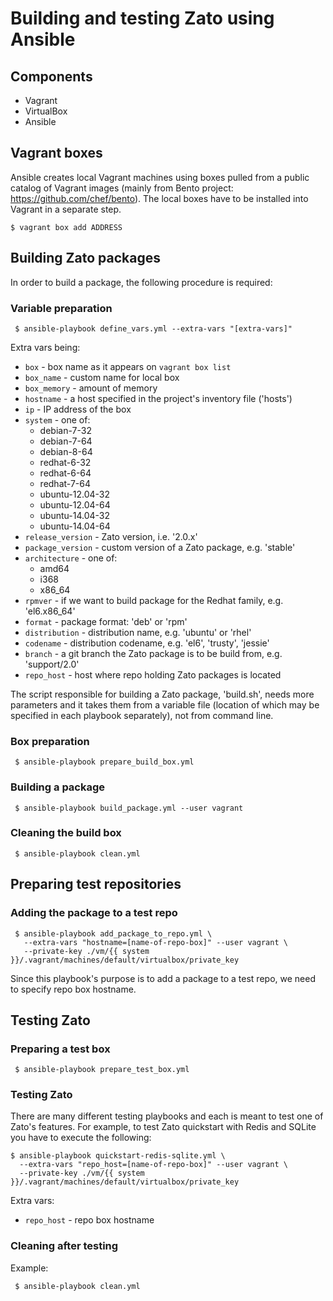 # Building and testing Zato using Ansible

## Components

* Vagrant
* VirtualBox
* Ansible

## Vagrant boxes

Ansible creates local Vagrant machines using boxes pulled from a public
catalog of Vagrant images (mainly from Bento project:
https://github.com/chef/bento). The local boxes have to be installed
into Vagrant in a separate step.

```
$ vagrant box add ADDRESS
```

## Building Zato packages

In order to build a package, the following procedure is required:

### Variable preparation

```
 $ ansible-playbook define_vars.yml --extra-vars "[extra-vars]"
```

Extra vars being:

- `box` - box name as it appears on `vagrant box list`
- `box_name` - custom name for local box
- `box_memory` - amount of memory
- `hostname` - a host specified in the project's inventory file ('hosts')
- `ip` - IP address of the box
- `system` - one of:
    - debian-7-32
    - debian-7-64
    - debian-8-64
    - redhat-6-32
    - redhat-6-64
    - redhat-7-64
    - ubuntu-12.04-32
    - ubuntu-12.04-64
    - ubuntu-14.04-32
    - ubuntu-14.04-64
- `release_version` - Zato version, i.e. '2.0.x'
- `package_version` - custom version of a Zato package, e.g. 'stable'
- `architecture` - one of:
    - amd64
    - i368
    - x86_64
- `rpmver` - if we want to build package for the Redhat family, e.g. 'el6.x86_64'
- `format` - package format: 'deb' or 'rpm'
- `distribution` - distribution name, e.g. 'ubuntu' or 'rhel'
- `codename` - distribution codename, e.g. 'el6', 'trusty', 'jessie'
- `branch` - a git branch the Zato package is to be build from, e.g. 'support/2.0'
- `repo_host` - host where repo holding Zato packages is located

The script responsible for building a Zato package, 'build.sh', needs
more parameters and it takes them from a variable file (location of which
may be specified in each playbook separately), not from command line.

### Box preparation

```
 $ ansible-playbook prepare_build_box.yml
```

### Building a package

```
 $ ansible-playbook build_package.yml --user vagrant
```

### Cleaning the build box

```
 $ ansible-playbook clean.yml
```

## Preparing test repositories

### Adding the package to a test repo

```
 $ ansible-playbook add_package_to_repo.yml \
   --extra-vars "hostname=[name-of-repo-box]" --user vagrant \
   --private-key ./vm/{{ system }}/.vagrant/machines/default/virtualbox/private_key
```

Since this playbook's purpose is to add a package to a test repo,
we need to specify repo box hostname.

## Testing Zato

### Preparing a test box

```
 $ ansible-playbook prepare_test_box.yml
```

### Testing Zato

There are many different testing playbooks and each is meant to test
one of Zato's features. For example, to test Zato quickstart
with Redis and SQLite you have to execute the following:

```
$ ansible-playbook quickstart-redis-sqlite.yml \
  --extra-vars "repo_host=[name-of-repo-box]" --user vagrant \
  --private-key ./vm/{{ system }}/.vagrant/machines/default/virtualbox/private_key

```

Extra vars:

- `repo_host` - repo box hostname

### Cleaning after testing

Example:

```
 $ ansible-playbook clean.yml
```

